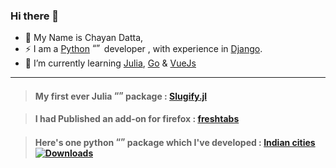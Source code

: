 ### Hi there 👋

- 🔭 My Name is Chayan Datta, <br>
- ⚡ I am a [Python](https://www.python.org/) <img src="https://user-images.githubusercontent.com/32599474/235298777-995b15cb-d105-4779-8702-6537ee6a5d59.png" alt= “” width="15" height="15"> developer , with experience in [Django](https://www.djangoproject.com/). <br>
- 🌱 I’m currently learning [Julia](https://julialang.org/), [Go](https://go.dev/) & [VueJs](https://vuejs.org/)

---
> #### My first ever Julia <img src="https://user-images.githubusercontent.com/32599474/235298466-e6256957-4556-4343-9542-0c23e56a5a16.png" alt= “” width="15" height="15"> package : [Slugify.jl](https://juliahub.com/ui/Packages/Slugify/ofVwp/1.0.0)


> #### I had Published an add-on for firefox : [freshtabs](https://addons.mozilla.org/en-US/firefox/addon/freshtabs/)

> #### Here's one python <img src="https://user-images.githubusercontent.com/32599474/235298777-995b15cb-d105-4779-8702-6537ee6a5d59.png" alt= “” width="15" height="15"> package which I've developed : [Indian cities](https://pypi.org/project/indian-cities/) [![Downloads](https://static.pepy.tech/badge/indian-cities)](https://pepy.tech/project/indian-cities)

<!--
**chayandatta/chayandatta** is a ✨ _special_ ✨ repository because its `README.md` (this file) appears on your GitHub profile.

Here are some ideas to get you started:

- 🔭 I’m currently working on ...
- 🌱 I’m currently learning ...
- 👯 I’m looking to collaborate on ...
- 🤔 I’m looking for help with ...
- 💬 Ask me about ...
- 📫 How to reach me: ...
- 😄 Pronouns: ...
- ⚡ Fun fact: ...
-->


<!-- The gophers Credit goes to [egonelbre/gophers](https://github.com/egonelbre/gophers). -->
